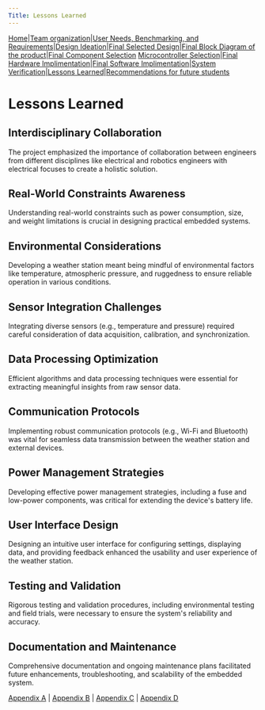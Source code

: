 ```yaml
---
Title: Lessons Learned
---
```


[Home](/index.md)|[Team organization](/Team_organization.md)|[User Needs, Benchmarking, and Requirements](/User_Needs_Benchmarking_Requirements.md)|[Design Ideation](/Design_Ideation.md)|[Final Selected Design](/Selected_Design.md)|[Final Block Diagram of the product](/Block_Diagram_of_the_product.md)|[Final Component Selection](/Component_Selection.md) 
[Microcontroller Selection](/Microcontroller_Selection.md)|[Final Hardware Implimentation](/Final_Hardware_Implementation.md)|[Final Software Implimentation](/Software_Proposal.md)|[System Verification](/System_Verification.md)|[Lessons Learned](/Lessons_Learned.md)|[Recommendations for future students](/Recommendations_for_future_students.md) 

# Lessons Learned

## Interdisciplinary Collaboration

The project emphasized the importance of collaboration between engineers from different disciplines like electrical and robotics engineers with electrical focuses to create a holistic solution.

## Real-World Constraints Awareness

Understanding real-world constraints such as power consumption, size, and weight limitations is crucial in designing practical embedded systems.

## Environmental Considerations

Developing a weather station meant being mindful of environmental factors like temperature, atmospheric pressure, and ruggedness to ensure reliable operation in various conditions.

## Sensor Integration Challenges

Integrating diverse sensors (e.g., temperature and pressure) required careful consideration of data acquisition, calibration, and synchronization.

## Data Processing Optimization

Efficient algorithms and data processing techniques were essential for extracting meaningful insights from raw sensor data.

## Communication Protocols

Implementing robust communication protocols (e.g., Wi-Fi and Bluetooth) was vital for seamless data transmission between the weather station and external devices.

## Power Management Strategies

Developing effective power management strategies, including a fuse and low-power components, was critical for extending the device's battery life.

## User Interface Design

Designing an intuitive user interface for configuring settings, displaying data, and providing feedback enhanced the usability and user experience of the weather station.

## Testing and Validation

Rigorous testing and validation procedures, including environmental testing and field trials, were necessary to ensure the system's reliability and accuracy.

## Documentation and Maintenance

Comprehensive documentation and ongoing maintenance plans facilitated future enhancements, troubleshooting, and scalability of the embedded system.




[Appendix A](/Appendix_A.md) | [Appendix B](/Appendix_B.md) | [Appendix C](/Appendix_C.md) | [Appendix D](/Appendix_D.md)
